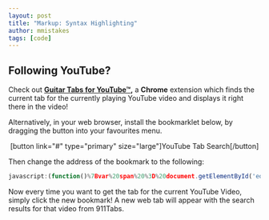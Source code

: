 ```yaml
---
layout: post
title: "Markup: Syntax Highlighting"
author: mmistakes
tags: [code]
---
```


## Following YouTube?
Check out <strong><a title="Guitar Tabs for YouTube™" href="http://www.richard-stanton.com/itab/guitar-tabs-for-youtube/">Guitar Tabs for YouTube™</a>,</strong> a <strong>Chrome</strong> extension which finds the current tab for the currently playing YouTube video and displays it right there in the video!

Alternatively, in your web browser, install the bookmarklet below, by dragging the button into your favourites menu.
<p style="text-align: center;">[button link="#" type="primary" size="large"]YouTube Tab Search[/button]</p>
<p style="text-align: left;">Then change the address of the bookmark to the following:</p>

```js
javascript:(function()%7Bvar%20span%20%3D%20document.getElementById('eow-title').innerText.trim()%3Bwindow.open('http%3A%2F%2Fwww.911tabs.com%2Fsearch.php%3Fsearch%3D'%2BencodeURIComponent(span))%7D)()
```
Now every time you want to get the tab for the current YouTube Video, simply click the new bookmark! A new web tab will appear with the search results for that video from 911Tabs.